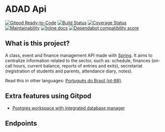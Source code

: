 # ADAD Api

[![Gitpod Ready-to-Code](https://img.shields.io/badge/Gitpod-Ready--to--Code-blue?logo=gitpod)](https://gitpod.io/#https://github.com/guimaraes-lucas/adad-api)
[![Build Status](https://travis-ci.com/guimaraes-lucas/adad-api.svg?branch=master)](https://travis-ci.com/guimaraes-lucas/adad-api)
[![Coverage Status](https://coveralls.io/repos/github/guimaraes-lucas/adad-api/badge.svg?branch=master)](https://coveralls.io/github/guimaraes-lucas/adad-api?branch=master)
[![Maintainability](https://api.codeclimate.com/v1/badges/b04689da43995f4db68d/maintainability)](https://codeclimate.com/github/guimaraes-lucas/adad-api/maintainability)
[![Inline docs](http://inch-ci.org/github/guimaraes-lucas/adad-api.svg?branch=master)](http://inch-ci.org/github/guimaraes-lucas/adad-api)
[![Dependabot compatibility score](https://dependabot-badges.githubapp.com/badges/compatibility_score?dependency-name=websocket-extensions&package-manager=bundler&previous-version=0.1.4&new-version=0.1.5)](https://help.github.com/articles/configuring-automated-security-fixes)

## What is this project?

A class, event and finance management API made with [Spring](https://spring.io/).
It aims to centralize information related to the sector, such as: schedule, finances (on-call hours, current balance, reports of entries and exits), secretariat (registration of students and parents, attendance diary, notes).

Read this in other languages: [Português do Brasil (pt-BR)](README.pt-BR.md).

## Extra features using Gitpod

- [Postgres workspace with integrated database manager](https://github.com/marcopeg/docker-images/tree/master/gitpod-workspace-postgres)

## Endpoints

